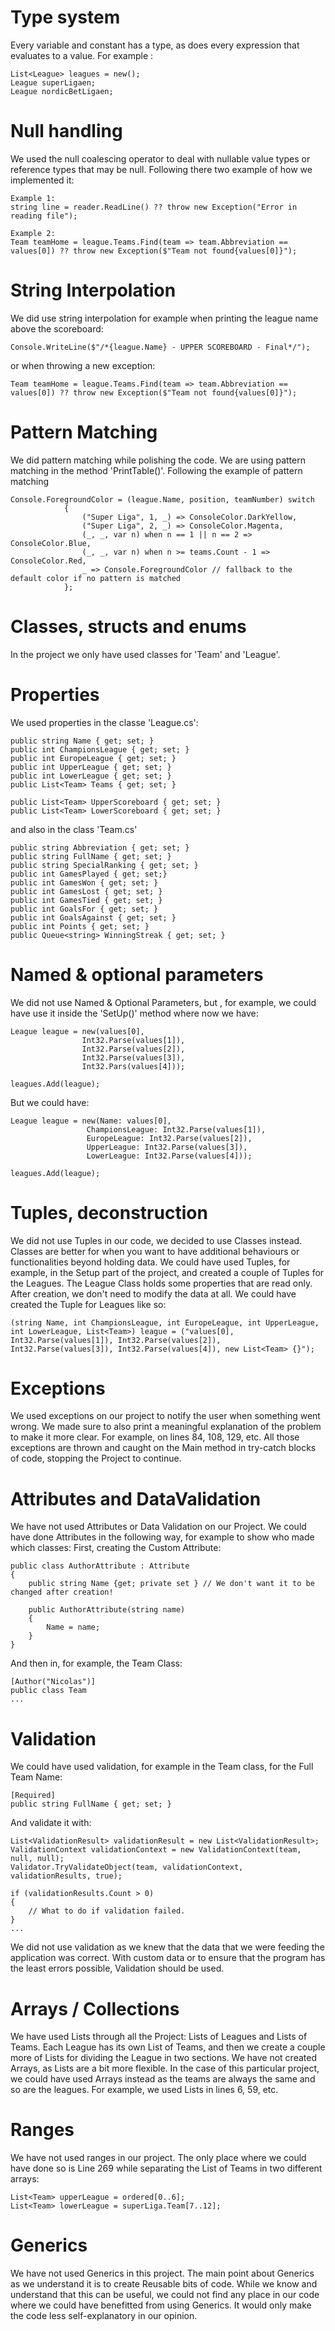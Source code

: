 # Type system
Every variable and constant has a type, as does every expression that evaluates to a value. For example :

    List<League> leagues = new();
    League superLigaen;
    League nordicBetLigaen;

# Null handling
We used the null coalescing operator to deal with nullable value types or reference types that may be null. Following there two example of how we implemented it:

    Example 1:
    string line = reader.ReadLine() ?? throw new Exception("Error in reading file");

    Example 2:
    Team teamHome = league.Teams.Find(team => team.Abbreviation == values[0]) ?? throw new Exception($"Team not found{values[0]}");

# String Interpolation
We did use string interpolation for example when printing the league name above the scoreboard:

    Console.WriteLine($"/*{league.Name} - UPPER SCOREBOARD - Final*/");

or when throwing a new exception:

    Team teamHome = league.Teams.Find(team => team.Abbreviation == values[0]) ?? throw new Exception($"Team not found{values[0]}");

# Pattern Matching
We did pattern matching while polishing the code. We are using pattern matching in the method 'PrintTable()'. Following the example of pattern matching

    Console.ForegroundColor = (league.Name, position, teamNumber) switch
                {
                    ("Super Liga", 1, _) => ConsoleColor.DarkYellow,
                    ("Super Liga", 2, _) => ConsoleColor.Magenta,
                    (_, _, var n) when n == 1 || n == 2 => ConsoleColor.Blue,
                    (_, _, var n) when n >= teams.Count - 1 => ConsoleColor.Red,
                    _ => Console.ForegroundColor // fallback to the default color if no pattern is matched
                };

# Classes, structs and enums
In the project we only have used classes for 'Team' and 'League'.

# Properties
We used properties in the classe 'League.cs':

    public string Name { get; set; }
    public int ChampionsLeague { get; set; }
    public int EuropeLeague { get; set; }
    public int UpperLeague { get; set; }
    public int LowerLeague { get; set; }
    public List<Team> Teams { get; set; }

    public List<Team> UpperScoreboard { get; set; }
    public List<Team> LowerScoreboard { get; set; }

and also in the class 'Team.cs'

    public string Abbreviation { get; set; }
    public string FullName { get; set; }
    public string SpecialRanking { get; set; }
    public int GamesPlayed { get; set;}
    public int GamesWon { get; set; }
    public int GamesLost { get; set; }
    public int GamesTied { get; set; }
    public int GoalsFor { get; set; }
    public int GoalsAgainst { get; set; }
    public int Points { get; set; }
    public Queue<string> WinningStreak { get; set; }

# Named & optional parameters
We did not use Named & Optional Parameters, but , for example, we could have use it inside the 'SetUp()' method where now we have:

    League league = new(values[0], 
                    Int32.Parse(values[1]), 
                    Int32.Parse(values[2]), 
                    Int32.Parse(values[3]), 
                    Int32.Pars(values[4]));

    leagues.Add(league);

But we could have:

    League league = new(Name: values[0], 
                     ChampionsLeague: Int32.Parse(values[1]), 
                     EuropeLeague: Int32.Parse(values[2]), 
                     UpperLeague: Int32.Parse(values[3]), 
                     LowerLeague: Int32.Parse(values[4]));

    leagues.Add(league);


# Tuples, deconstruction
We did not use Tuples in our code, we decided to use Classes instead. Classes are better for when you want to have additional behaviours or functionalities beyond holding data. We could have used Tuples, for example, in the Setup part of the project, and created a couple of Tuples for the Leagues. The League Class holds some properties that are read only. After creation, we don't need to modify the data at all. 
We could have created the Tuple for Leagues like so:

    (string Name, int ChampionsLeague, int EuropeLeague, int UpperLeague, int LowerLeague, List<Team>) league = ("values[0], Int32.Parse(values[1]), Int32.Parse(values[2]), Int32.Parse(values[3]), Int32.Parse(values[4]), new List<Team> {}");

# Exceptions
We used exceptions on our project to notify the user when something went wrong. We made sure to also print a meaningful explanation of the problem to make it more clear. For example, on lines 84, 108, 129, etc. All those exceptions are thrown and caught on the Main method in try-catch blocks of code, stopping the Project to continue.

# Attributes and DataValidation
We have not used Attributes or Data Validation on our Project. 
We could have done Attributes in the following way, for example to show who made which classes:
First, creating the Custom Attribute:

    public class AuthorAttribute : Attribute
    {
        public string Name {get; private set } // We don't want it to be changed after creation!

        public AuthorAttribute(string name)
        {
            Name = name;
        }
    }

And then in, for example, the Team Class:

    [Author("Nicolas")]
    public class Team
    ...

# Validation
We could have used validation, for example in the Team class, for the Full Team Name:

    [Required]
    public string FullName { get; set; }

And validate it with:

    List<ValidationResult> validationResult = new List<ValidationResult>;
    ValidationContext validationContext = new ValidationContext(team, null, null);
    Validator.TryValidateObject(team, validationContext, validationResults, true);

    if (validationResults.Count > 0)
    {
        // What to do if validation failed.
    }
    ...

We did not use validation as we knew that the data that we were feeding the application was correct. With custom data or to ensure that the program has the least errors possible, Validation should be used.

# Arrays / Collections
We have used Lists through all the Project: Lists of Leagues and Lists of Teams. Each League has its own List of Teams, and then we create a couple more of Lists for dividing the League in two sections. We have not created Arrays, as Lists are a bit more flexible. In the case of this particular project, we could have used Arrays instead as the teams are always the same and so are the leagues.
For example, we used Lists in lines 6, 59, etc.

# Ranges
We have not used ranges in our project. The only place where we could have done so is Line 269 while separating the List of Teams in two different arrays: 

    List<Team> upperLeague = ordered[0..6];
    List<Team> lowerLeague = superLiga.Team[7..12];

# Generics
We have not used Generics in this project. The main point about Generics as we understand it is to create Reusable bits of code. While we know and understand that this can be useful, we could not find any place in our code where we could have benefitted from using Generics. It would only make the code less self-explanatory in our opinion. 
